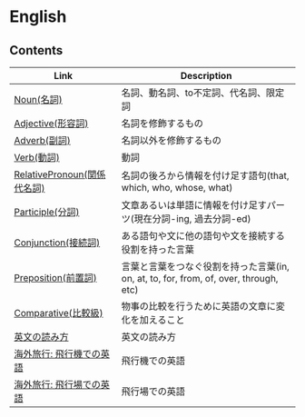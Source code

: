 # English

## Contents
| Link | Description |
| --- | --- |
| [Noun(名詞)](noun.md) | 名詞、動名詞、to不定詞、代名詞、限定詞 |
| [Adjective(形容詞)](adjective.md) | 名詞を修飾するもの |
| [Adverb(副詞)](adverb.md) | 名詞以外を修飾するもの |
| [Verb(動詞)](verb.md) | 動詞 |
| [RelativePronoun(関係代名詞)](relative_pronoun.md) | 名詞の後ろから情報を付け足す語句(that, which, who, whose, what) |
| [Participle(分詞)](participle.md) | 文章あるいは単語に情報を付け足すパーツ(現在分詞-ing, 過去分詞-ed) |
| [Conjunction(接続詞)](conjunction.md) | ある語句や文に他の語句や文を接続する役割を持った言葉 |
| [Preposition(前置詞)](preposition.md) | 言葉と言葉をつなぐ役割を持った言葉(in, on, at, to, for, from, of, over, through, etc) |
| [Comparative(比較級)](comparative.md) | 物事の比較を行うために英語の文章に変化を加えること |
| [英文の読み方](howtoread.md) | 英文の読み方 |
| [海外旅行: 飛行機での英語](airplain.md) | 飛行機での英語 |
| [海外旅行: 飛行場での英語](airport.md) | 飛行場での英語 |
